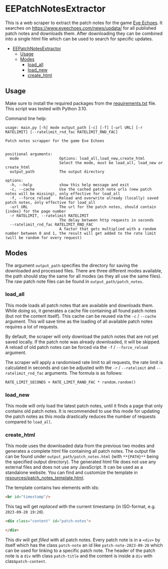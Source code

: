 # EEPatchNotesExtractor

This is a web scraper to extract the patch notes for the game [Eve Echoes](https://www.eveechoes.com/). It searches on
https://www.eveechoes.com/news/updata/ for all published patch notes and downloads them. After downloading they can be
combined into a single html file which can be used to search for specific updates.

<!-- TOC -->
* [EEPatchNotesExtractor](#eepatchnotesextractor)
  * [Usage](#usage)
  * [Modes](#modes)
    * [load_all](#loadall)
    * [load_new](#loadnew)
    * [create_html](#createhtml)
<!-- TOC -->

## Usage

Make sure to install the required packages from the [requirements.txt](requirements.txt) file. This script was tested
with Python 3.10.

Command line help:

```
usage: main.py [-h] mode output_path [-c] [-f] [-url URL] [-r RATELIMIT] [--ratelimit_rnd_fac RATELIMIT_RND_FAC]

Patch notes scrapper for the game Eve Echoes


positional arguments:
  mode                  Options: load_all,load_new,create_html
                        Select the mode, must be load_all, load_new or create_html
  output_path           The output directory

options:
  -h, --help            show this help message and exit
  -c, --cache           Use the cached patch note urls (new patch notes will be missing), only effective for load_all
  -f, --force_reload    Reload and overwrite already (locally) saved patch notes, only effective for load_all
  -url URL              The url for the patch notes, should contain {index} for the page number
  -r RATELIMIT, --ratelimit RATELIMIT
                        The delay between http requests in seconds
  --ratelimit_rnd_fac RATELIMIT_RND_FAC
                        A factor that gets multiplied with a random number between 0 and 1, the result will get added to the rate limit (will be random for every request)

```
## Modes

The argument `output_path` specifies the directory for saving the downloaded and processed files. There are three
different modes available, the path should stay the same for all modes (as they all use the same files). The raw
patch note files can be found in `output_path/patch_notes`.

### load_all
This mode loads all patch notes that are available and downloads them. While doing so, it generates a cache file
containing all found patch notes (but not the content itself). This cache can be reused via the `-c` / `--cache`
argument. This will save time as the loading of all available patch notes requires a lot of requests.

By default, the scraper will only download the patch notes that are not yet saved locally. If the patch note was already
downloaded, it will be skipped. A reload of old patch notes can be forced via the `-f` / `--force_reload` argument.

The scraper will apply a randomised rate limit to all requests, the rate limit is calculated in seconds and can be
adjusted with the `-r` / `--ratelimit` and `--ratelimit_rnd_fac` arguments. The formula is as follows:
```
RATE_LIMIT_SECONDS + RATE_LIMIT_RAND_FAC * random.random()
```

### load_new
This mode will only load the latest patch notes, until it finds a page that only contains old patch notes. It is
recommended to use this mode for updating the patch notes as this moda drastically reduces the number of 
requests compared to `load_all`.

### create_html
This mode uses the downloaded data from the previous two modes and generates a complete html file containing all patch
notes. The output file can be found under `output_path/patch_notes.html` (with `**{PATH}**` being the specified output
directory).
The generated html file does not use any external files and does not use any JavaScript. It can be used as
a standalone website. You can find and customize the template in [resources/patch_notes_template.html](resources/patch_notes_template.html).

The template contains two elements with ids:
```html
<br id="timestamp"/>
```
This tag will get *replaced* with the current timestamp (in ISO-format, e.g. `2023-09-20 19:20`).

```html
<div class="content" id="patch-notes">

</div>
```
This div will get *filled* with all patch notes. Every patch note is in a `<div>` by itself which has the class 
`patch-note` an id like `patch-note-2023-09-20` which can be used for linking to a specific patch note. The header of
the patch note is a `div` with class `patch-title` and the content is inside a `div` with class`patch-content`.
